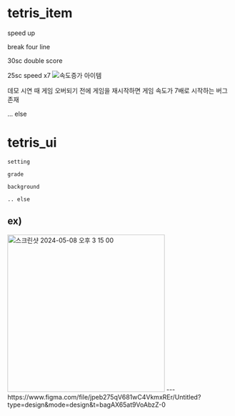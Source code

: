 # tetris_item

speed up

break four line 

30sc double score

25sc speed x7
![속도증가 아이템](https://github.com/chively/tetris_item/assets/163494032/ee49adee-4798-45a7-bbb1-832bacca551a)

데모 시연 때
게임 오버되기 전에 게임을 재시작하면 게임 속도가 7배로 시작하는 버그 존재



... else






# tetris_ui

    setting

    grade

    background

    .. else


ex)
---
<img width="352" alt="스크린샷 2024-05-08 오후 3 15 00" src="https://github.com/chively/tetris_ui/assets/163494032/72f04fc5-a68c-44a2-809e-2586b0d91d4a">
---
https://www.figma.com/file/jpeb275qV681wC4VkmxREr/Untitled?type=design&mode=design&t=bagAX65at9VoAbzZ-0
